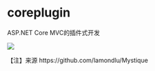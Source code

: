 # coreplugin
ASP.NET Core MVC的插件式开发
<p/>
<p/>
<img src="https://github.com/jacklmjie/coreplugin/blob/master/demo.gif"></img>
<p/>
【注】来源 https://github.com/lamondlu/Mystique
